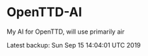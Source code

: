# OpenTTD-AI
My AI for OpenTTD, will use primarily air

Latest backup: Sun Sep 15 14:04:01 UTC 2019
